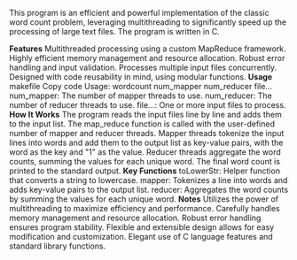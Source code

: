 This program is an efficient and powerful implementation of the classic word count problem, leveraging multithreading to significantly speed up the processing of large text files. The program is written in C.

**Features**
Multithreaded processing using a custom MapReduce framework.
Highly efficient memory management and resource allocation.
Robust error handling and input validation.
Processes multiple input files concurrently.
Designed with code reusability in mind, using modular functions.
**Usage**
makefile
Copy code
Usage: wordcount num_mapper num_reducer file...
num_mapper: The number of mapper threads to use.
num_reducer: The number of reducer threads to use.
file...: One or more input files to process.
**How It Works**
The program reads the input files line by line and adds them to the input list.
The map_reduce function is called with the user-defined number of mapper and reducer threads.
Mapper threads tokenize the input lines into words and add them to the output list as key-value pairs, with the word as the key and "1" as the value.
Reducer threads aggregate the word counts, summing the values for each unique word.
The final word count is printed to the standard output.
**Key Functions**
toLowerStr: Helper function that converts a string to lowercase.
mapper: Tokenizes a line into words and adds key-value pairs to the output list.
reducer: Aggregates the word counts by summing the values for each unique word.
**Notes**
Utilizes the power of multithreading to maximize efficiency and performance.
Carefully handles memory management and resource allocation.
Robust error handling ensures program stability.
Flexible and extensible design allows for easy modification and customization.
Elegant use of C language features and standard library functions.


